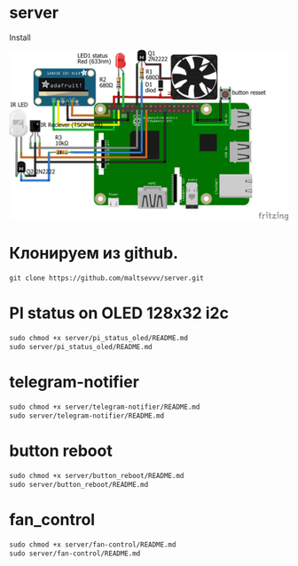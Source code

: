 # server
Install

![prototype scheme](https://github.com/maltsevvv/server/blob/main/img/server.png)

# Клонируем из github.

    git clone https://github.com/maltsevvv/server.git

# PI status on OLED 128x32 i2c 

    sudo chmod +x server/pi_status_oled/README.md
    sudo server/pi_status_oled/README.md

# telegram-notifier

    sudo chmod +x server/telegram-notifier/README.md
    sudo server/telegram-notifier/README.md

# button reboot

    sudo chmod +x server/button_reboot/README.md
    sudo server/button_reboot/README.md
    
# fan_control

    sudo chmod +x server/fan-control/README.md
    sudo server/fan-control/README.md
